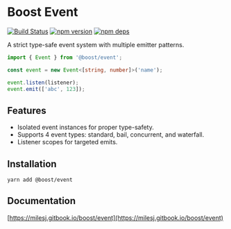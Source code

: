 # Boost Event

[![Build Status](https://travis-ci.org/milesj/boost.svg?branch=master)](https://travis-ci.org/milesj/boost)
[![npm version](https://badge.fury.io/js/%40boost%event.svg)](https://www.npmjs.com/package/@boost/event)
[![npm deps](https://david-dm.org/milesj/boost.svg?path=packages/event)](https://www.npmjs.com/package/@boost/event)

A strict type-safe event system with multiple emitter patterns.

```ts
import { Event } from '@boost/event';

const event = new Event<[string, number]>('name');

event.listen(listener);
event.emit(['abc', 123]);
```

## Features

- Isolated event instances for proper type-safety.
- Supports 4 event types: standard, bail, concurrent, and waterfall.
- Listener scopes for targeted emits.

## Installation

```
yarn add @boost/event
```

## Documentation

[https://milesj.gitbook.io/boost/event](https://milesj.gitbook.io/boost/event)
